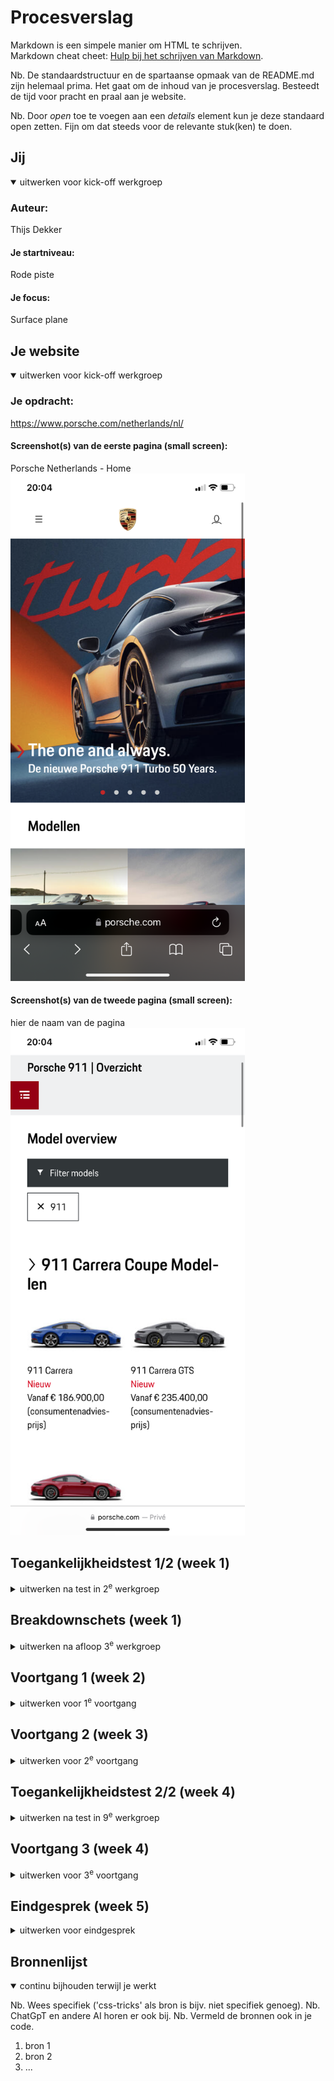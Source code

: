 # Procesverslag

Markdown is een simpele manier om HTML te schrijven.  
Markdown cheat cheet: [Hulp bij het schrijven van Markdown](https://github.com/adam-p/markdown-here/wiki/Markdown-Cheatsheet).

Nb. De standaardstructuur en de spartaanse opmaak van de README.md zijn helemaal prima. Het gaat om de inhoud van je procesverslag. Besteedt de tijd voor pracht en praal aan je website.

Nb. Door _open_ toe te voegen aan een _details_ element kun je deze standaard open zetten. Fijn om dat steeds voor de relevante stuk(ken) te doen.

## Jij

<details open>
  <summary>uitwerken voor kick-off werkgroep</summary>

### Auteur:

Thijs Dekker

#### Je startniveau:

Rode piste

#### Je focus:

Surface plane

</details>

## Je website

<details open>
  <summary>uitwerken voor kick-off werkgroep</summary>

### Je opdracht:

https://www.porsche.com/netherlands/nl/

#### Screenshot(s) van de eerste pagina (small screen):

Porsche Netherlands - Home
<img src="readme-images/home.PNG" width="375px" alt="Home pagina van porsche , een grote foto die in een carrosel staat met andere foto's. Daaronder zijn de modellen weergegeven">

#### Screenshot(s) van de tweede pagina (small screen):

hier de naam van de pagina  
 <img src="readme-images/product.PNG" width="375px" alt="Pagina met alle 911 modellen, bovenin staat een filter menu waar je de auto's op kunt filteren.">

</details>

## Toegankelijkheidstest 1/2 (week 1)

<details>
  <summary>uitwerken na test in 2<sup>e</sup> werkgroep</summary>

### Bevindingen

ELASTIEKJES en SCHOK APPERAAT

Ik begon met de elastiekjes om mijn vingers , ik had ze op willekeurige volgorde om mijn vingers geknoopt en merkte al snel dat om te scrollen je 2 vingers nodig hebt op macbook, en mijn vingers konden niet echt lekker naast elkaar , dus vaak klikte ik verkeerde dingen aan of swipde ik het perongeluk weg. Vooral het perongeluk op dingen klikken gebeurde vaak omdat ik niet goed kon klikken. Wel vond ik de website ruim opgezet en als het lukte om te klikken klikte je dus wel raak. Maar ik kon wel goed de website navigeren .
Vervolgens heb ik de parkenson simulator op mijn arm toegevoegd , dit viel erg tegen aangezien ik bijna niet in staat was om te typen, gelukkig zijn er niet echt dingen waar je moet typen, alles is goed bereikbaar door de navigatie menu's.

VOICE OVER

De voice over functie werkt goed , de tekst en knoppen worden verteld. Ook de foto's van de auto's en de preciese kleur ervan wordt met de gebruiker gecommuniceerd. Alleen probeerde ik op het kruisje in de hoek te klikken en hier kon ik alleen met mijn muis naartoe navigeren omdat de voice over het kruisje oversloeg. Ook is de carrousel die zich in het home scherm bevind erg moeilijk te navigeren.

</details>

## Breakdownschets (week 1)

<details>
  <summary>uitwerken na afloop 3<sup>e</sup> werkgroep</summary>

### de hele pagina:

  <img src="readme-images/breakdown1" width="375px" alt="breakdown van de hele pagina">

### dynamisch deel (bijv menu):

  <img src="readme-images/dynamisch.pdf" width="375px" alt="breakdown van een dynamisch deel">

### wellicht nog een dynamisch deel (bijv filter):

  <img src="readme-images/dummy-plaatje.jpg" width="375px" alt="breakdown van nog een dynamisch deel">

</details>

## Voortgang 1 (week 2)

<details>
  <summary>uitwerken voor 1<sup>e</sup> voortgang</summary>

### Stand van zaken

Bij het opbouwen van de website in html wist ik soms niet of ik UL/LI moest gebruiken of dat ik van bijvoorbeeld een foto collage articles moest maken.
<img src="readme-images/vraag">

### Agenda voor meeting

samen met je groepje opstellen

| student 1      | student 2          | student 3    | student 4 |
| -------------- | ------------------ | ------------ | --------- |
| dit bespreken  | en dit             | en ik dit    |           |
| en dat ook nog | dit als er tijd is | nog een punt |           |
| ...            | ...                | ...          |           |

Student (thijs) 1: Ik ind het nog moeilijk wanneer ik unordered lists of juist articles moet maken.

Ook heb ik zoveel sections en UL's dat ik niet echt goed weet hoe ik nu een bepaalde ul en Li aanspreek

Moet alles werken? dus elke knop en uitschuif balk etc.

Hoe blijft mijn tekst onder een carrousel?

Student 2:

Student 3:

Student 4:

### Verslag van meeting

- punt 1: Het is nu duidelijk wanneer ik een lijst moet gebruiken op mijn website, op veel plekken waar ik articles had gebruikt had ik beter UL/LI's kunnen gebruiken
- punt 2: Door bijvoorbeeld section ul li:first child / nth-child(2) te doen kun je gemakkelijk bepaalde UL's en LI slecteren
- punt 3: Als ik bepaalde dingen laat werken zal dat natuurlijk meewerken aan mijn surface plane design
- punt 4: ik heb nu een website waar ik gemakkelijk de carrousel kan maken.

</details>

## Voortgang 2 (week 3)

<details>
  <summary>uitwerken voor 2<sup>e</sup> voortgang</summary>

### Stand van zaken

hier dit ging goed & dit was lastig (neem ook screenshots op van delen van je website en code)

### Agenda voor meeting

samen met je groepje opstellen

| student 1      | student 2          | student 3    | student 4        |
| -------------- | ------------------ | ------------ | ---------------- |
| dit bespreken  | en dit             | en ik dit    | en dan ik dat    |
| en dat ook nog | dit als er tijd is | nog een punt | dit wil ik zeker |
| ...            | ...                | ...          | ...              |

### Verslag van meeting

hier na afloop snel de uitkomsten van de meeting vastleggen

- punt 1
- punt 2
- nog een punt
- ...

</details>

## Toegankelijkheidstest 2/2 (week 4)

<details>
  <summary>uitwerken na test in 9<sup>e</sup> werkgroep</summary>

### Bevindingen

Lijst met je bevindingen die in de test naar voren kwamen (geef ook aan wat er verbeterd is):

</details>

## Voortgang 3 (week 4)

<details>
  <summary>uitwerken voor 3<sup>e</sup> voortgang</summary>

### Stand van zaken

hier dit ging goed & dit was lastig (neem ook screenshots op van delen van je website en code)

### Agenda voor meeting

samen met je groepje opstellen

| student 1      | student 2          | student 3    | student 4        |
| -------------- | ------------------ | ------------ | ---------------- |
| dit bespreken  | en dit             | en ik dit    | en dan ik dat    |
| en dat ook nog | dit als er tijd is | nog een punt | dit wil ik zeker |
| ...            | ...                | ...          | ...              |

### Verslag van meeting

hier na afloop snel de uitkomsten van de meeting vastleggen

- punt 1
- punt 2
- nog een punt
- ...

</details>

## Eindgesprek (week 5)

<details>
  <summary>uitwerken voor eindgesprek</summary>

### Je uitkomst - karakteristiek screenshots:

  <img src="readme-images/dummy-plaatje.jpg" width="375px" alt="uitomst opdracht 1">

### Dit ging goed/Heb ik geleerd:

Korte omschrijving met plaatjes

  <img src="readme-images/dummy-plaatje.jpg" width="375px" alt="top">

### Dit was lastig/Is niet gelukt:

Korte omschrijving met plaatjes

  <img src="readme-images/dummy-plaatje.jpg" width="375px" alt="bummer">
</details>

## Bronnenlijst

<details open>
  <summary>continu bijhouden terwijl je werkt</summary>

Nb. Wees specifiek ('css-tricks' als bron is bijv. niet specifiek genoeg).
Nb. ChatGpT en andere AI horen er ook bij.
Nb. Vermeld de bronnen ook in je code.

1. bron 1
2. bron 2
3. ...

</details>
